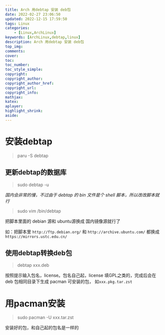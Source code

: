 ```yaml
---
title: Arch 用debtap 安装 deb包
date: 2022-02-27 23:06:50
updated: 2022-12-15 17:59:50
tags: Linux
categories: 
    - [Linux,ArchLinux]
keywords: [ArchLinux,debtap,linux]
description: Arch 用debtap 安装 deb包
top_img:
comments:
cover:
toc:
toc_number:
toc_style_simple:
copyright:
copyright_author:
copyright_author_href:
copyright_url:
copyright_info:
mathjax:
katex:
aplayer:
highlight_shrink:
aside:
---
```

# 安装debtap

> paru -S debtap

## 更新debtap的数据库

> sudo debtap -u

_国内会非常的慢，不过由于 debtap 的 bin 文件是个 shell 脚本，所以改改脚本就行_

> sudo vim /bin/debtap

把脚本里面的 debian 源和 ubuntu源换成 国内镜像源就行了

如：把脚本里 `http://ftp.debian.org/` 和 `http://archive.ubuntu.com/` 都换成 `https://mirrors.ustc.edu.cn/`

## 使用debtap转换deb包

> debtap xxx.deb

按照提示输入包名，license。包名自己起，license 填GPL之类的，完成后会在 deb 包相同目录下生成 pacman 可安装的包， 如`xxx.pkg.tar.zst`

# 用pacman安装

> sudo pacman -U xxx.tar.zst

安装好的包，和自己起的包名是一样的

